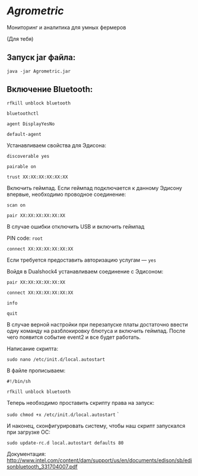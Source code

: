 # *Agrometric*
Мониторинг и аналитика для умных фермеров

(Для тебя)

## Запуск jar файла:
`java -jar Agrometric.jar`

## Включение Bluetooth:

`rfkill unblock bluetooth`

`bluetoothctl`

`agent DisplayYesNo`

`default-agent`

Устанавливаем свойства для Эдисона:

`discoverable yes`

`pairable on`

`trust XX:XX:XX:XX:XX:XX`

Включить геймпад. Если геймпад подключается к данному Эдисону впервые, необходимо проводное соединение:

`scan on`

`pair XX:XX:XX:XX:XX:XX`

В случае ошибки отключить USB и включить геймпад

PIN code: `root`

`connect XX:XX:XX:XX:XX:XX`

Если требуется предоставить авторизацию услугам — `yes`

Войдя в Dualshock4 устанавливаем соединение с Эдисоном:

`pair XX:XX:XX:XX:XX:XX`

`connect XX:XX:XX:XX:XX:XX`

`info`

`quit`

В случае верной настройки при перезапуске платы достаточно ввести одну команду 
на разблокировку блютуса и включить геймпад. 
После чего появится событие event2 и все будет работать.

Написание скрипта:

`sudo nano /etc/init.d/local.autostart`

В файле прописываем:

`#!/bin/sh`

`rfkill unblock bluetooth`

Теперь необходимо проставить скрипту права на запуск:

`sudo chmod +x /etc/init.d/local.autostart`
`

И наконец, сконфигурировать систему, чтобы наш скрипт запускался при загрузке ОС:

`sudo update-rc.d local.autostart defaults 80`

Документация: http://www.intel.com/content/dam/support/us/en/documents/edison/sb/edisonbluetooth_331704007.pdf
